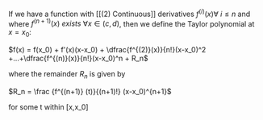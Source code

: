 If we have a function with [[(2) Continuous]] derivatives $f^{(i)}(x)  \forall \ i \le n$ and where $f^{(n+1)}(x) \ exists \  \forall x \in (c,d)$, then we define the Taylor polynomial at $x = x_0$:


$f(x) = f(x_0) + f'(x)(x-x_0) + \dfrac{f^{(2)}(x)}{n!}(x-x_0)^2 +...+\dfrac{f^{(n)}(x)}{n!}(x-x_0)^n + R_n$

where the remainder $R_n$ is given by

$R_n = \frac {f^{(n+1)} (t)}{(n+1)!} (x-x_0)^{n+1}$

for some t within \[x,x_0]
